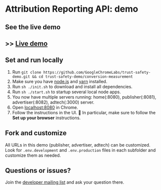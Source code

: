 # Attribution Reporting API: demo

## See the live demo

## >> [Live demo](https://goo.gle/attribution-reporting-demo)

## Set and run locally

1. Run `git clone https://github.com/GoogleChromeLabs/trust-safety-demo.git && cd trust-safety-demo/conversion-measurement`
1. Make sure you have [node.js](https://nodejs.org/en/download/) and [yarn](https://classic.yarnpkg.com/lang/en/docs/install/#mac-stable) installed.
1. Run `sh ./init.sh` to download and install all dependencies.
1. Run `sh ./start.sh` to startup several local node apps.
1. You now have multiple servers running: home(:8080), publisher(:8081), advertiser(:8082), adtech(:3000) server.
1. Open [localhost:8080](http://localhost:8080) in Chrome.
1. Follow the instructions in the UI. 🚨 In particular, make sure to follow the **Set up your browser** instructions.

## Fork and customize

All URLs in this demo (publisher, advertiser, adtech) can be customized.
Look for `.env.development` and `.env.production` files in each subfolder and customize them as needed.

## Questions or issues?

Join the [developer mailing list](https://groups.google.com/u/1/a/chromium.org/g/attribution-reporting-api-dev) and ask your question there.
